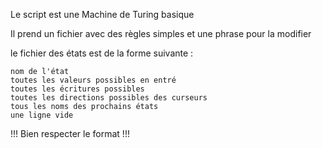 Le script est une Machine de Turing basique

Il prend un fichier avec des règles simples et une phrase pour la modifier



le fichier des états est de la forme suivante : 

	nom de l'état
	toutes les valeurs possibles en entré
	toutes les écritures possibles 
	toutes les directions possibles des curseurs
	tous les noms des prochains états
	une ligne vide

!!! Bien respecter le format !!!